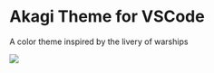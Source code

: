 # Akagi Theme for VSCode

A color theme inspired by the livery of warships

![](https://raw.githubusercontent.com/gmshiba/vscode-theme-akagi/master/images/hero.png)